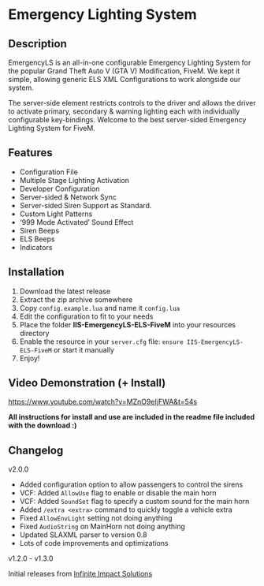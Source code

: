 # Emergency Lighting System

## Description

EmergencyLS is an all-in-one configurable Emergency Lighting System for the popular Grand Theft Auto V (GTA V) Modification, FiveM. We kept it simple, allowing generic ELS XML Configurations to work alongside our system.

The server-side element restricts controls to the driver and allows the driver to activate primary, secondary & warning lighting each with individually configurable key-bindings. Welcome to the best server-sided Emergency Lighting System for FiveM.

## Features

* Configuration File
* Multiple Stage Lighting Activation
* Developer Configuration
* Server-sided & Network Sync
* Server-sided Siren Support as Standard.
* Custom Light Patterns
* ‘999 Mode Activated’ Sound Effect
* Siren Beeps
* ELS Beeps
* Indicators

## Installation

1. Download the latest release
2. Extract the zip archive somewhere
3. Copy `config.example.lua` and name it `config.lua`
4. Edit the configuration to fit to your needs
5. Place the folder **IIS-EmergencyLS-ELS-FiveM** into your resources directory
6. Enable the resource in your `server.cfg` file: `ensure IIS-EmergencyLS-ELS-FiveM` or start it manually
7. Enjoy!

## Video Demonstration (+ Install)

<https://www.youtube.com/watch?v=MZnO9eIjFWA&t=54s>

**All instructions for install and use are included in the readme file included with the download :)** 

## Changelog

v2.0.0

* Added configuration option to allow passengers to control the sirens
* VCF: Added `AllowUse` flag to enable or disable the main horn
* VCF: Added `SoundSet` flag to specify a custom sound for the main horn
* Added `/extra <extra>` command to quickly toggle a vehicle extra
* Fixed `AllowEnvLight` setting not doing anything
* Fixed `AudioString` on MainHorn not doing anything
* Updated SLAXML parser to version 0.8
* Lots of code improvements and optimizations

v1.2.0 - v1.3.0

Initial releases from [Infinite Impact Solutions](https://github.com/InfImpSolutions)
